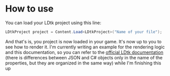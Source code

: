 # How to use

You can load your LDtk project using this line:
```cs
LDtkProject project = Content.Load<LDtkProject>("Name of your file");
```

And that's is, you project is now loaded in your game. It's now up to you to see how to render it.
I'm currently writing an example for the rendering logic and this documentation, so you can refer to the [official LDtk documentation](https://ldtk.io/docs/game-dev/json-overview/) (there is differences between JSON and C# objects only in the name of the properties, but they are organized in the same way) while I'm finishing this up